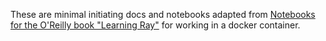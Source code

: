 These are minimal initiating docs and notebooks adapted from 
[Notebooks for the O'Reilly book "Learning Ray"](https://github.com/maxpumperla/learning_ray) for working in a docker container.


